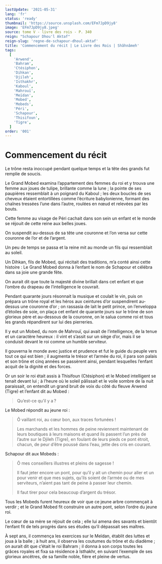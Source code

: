 ```yaml
---
lastUpdate: '2021-05-31'
lang: 'fr'
status: 'ready'
thumbnail: 'https://source.unsplash.com/EFm7JpD9jy8'
image: 'EFm7JpD9jy8.jpeg'
source: tome V - livre des rois - P. 340
reign: "Schapour Dhou'l Aktaf"
reign-slug: 'regne-de-schapour-dhoul-aktaf'
title: 'Commencement du récit | Le Livre des Rois | Shâhnâmeh'
tags:
  [
    'Arwend',
    'Bahram',
    'Ctésiphon',
    'Dihkan',
    'Djileh',
    'Isthakhr',
    'Kaboul',
    'Mahrouï',
    'Meïdan',
    'Mobed',
    'Mobeds',
    'Péri',
    'Schapour',
    'Thisifoun',
    'Tigre',
  ]
order: '001'
---
```


# Commencement du récit

Le trône resta inoccupé pendant quelque temps et la tête des grands fut remplie de soucis.

Le Grand Mobed examina l’appartement des femmes du roi et y trouva une femme aux joues de tulipe, brillante comme la lune ; la pointe de ses paupières ressemblait à un poignard du Kaboul ; les deux boucles de ses cheveux étaient entortillées comme l’écriture babylonienne, formant des chaînes tressées l’une dans l’autre, roulées en nœud et relevées par les bouts.

Cette femme au visage de Péri cachait dans son sein un enfant et le monde se réjouit de cette reine aux belles joues.

On suspendit au-dessus de sa tête une couronne et l’on versa sur cette couronne de l’or et de l’argent.

Un peu de temps se passa et la reine mit au monde un fils qui ressemblait au soleil.

Un Dihkan, fils de Mobed, qui récitait des traditions, m’a conté ainsi cette histoire : Le Grand Mobed donna à l’enfant le nom de Schapour et célébra dans sa joie une grande fête.

On aurait dit que toute la majesté divine brillait dans cet enfant et que l’ombre du drapeau de l’intelligence le couvrait.

Pendant quarante jours résonnait la musique et coulait le vin, puis on prépara un trône royal et les héros aux ceintures d’or suspendirent au-dessus une couronne d’or ; on rassasia de lait le petit prince, on l’enveloppa d’étoiles de soie, on plaça cet enfant de quarante jours sur le trône de son glorieux père et au-dessous de la couronne, on le salua comme roi et tous les grands répandirent sur lui des pierreries.

Il y eut un Mobed, du nom de Mahrouï, qui avait de l’intelligence, de la tenue et un caractère heureux : il vint et s’assit sur un siège d’or, mais il se conduisit devant le roi comme un humble serviteur.

Il gouverna le monde avec justice et prudence et fut le guide du peuple vers tout ce qui est bien ; il augmenta le trésor et l’armée du roi, il para son palais et son trône et cinq années se passèrent ainsi, pendant lesquelles l’enfant acquit de la dignité et des forces.

Or un soir le roi était assis à Thisifoun (Ctésiphon) et le Mobed intelligent se tenait devant lui ; à l’heure où le soleil pâlissait et le voile sombre de la nuit paraissait, on entendit un grand bruit de voix du côté du fleuve Arwend (Tigre) et l’enfant dit au Mobed :

> Qu’est-ce qu’il y a ?

Le Mobed répondit au jeune roi :

> Ô vaillant roi, au cœur bon, aux traces fortunées !
>
> Les marchands et les hommes de peine reviennent maintenant de leurs boutiques à leurs maisons et quand ils passent l’un près de l’autre sur le Djileh (Tigre), en foulant de leurs pieds ce pont étroit, chacun, de peur d’être poussé dans l’eau, jette des cris en courant.

Schapour dit aux Mobeds :

> Ô mes conseillers illustres et pleins de sagesse !
>
> Il faut jeter encore un pont, pour qu’il y ait un chemin pour aller et un pour venir et que mes sujets, qu’ils soient de l’armée ou de mes serviteurs, n’aient pas tant de peine à passer leur chemin.
>
> Il faut tirer pour cela beaucoup d’argent du trésor.

Tous les Mobeds furent heureux de voir que ce jeune arbre commençait à verdir ; et le Grand Mobed fit construire un autre pont, selon l’ordre du jeune roi.

Le cœur de sa mère se réjouit de cela ; elle lui amena des savants et bientôt l’enfant fit de tels progrès dans ses études qu’il dépassait ses maîtres.

À sept ans, il commença les exercices sur le Meïdan, établit des luttes et joua à la balle ; à huit ans, il observa les coutumes du trône et du diadème ; on aurait dit que c’était le roi Bahram ; il donna à son corps toutes les grâces royales et fixa sa résidence à Isthakhr, en suivant l’exemple de ses glorieux ancêtres, de sa famille noble, fière et pleine de vertus.
